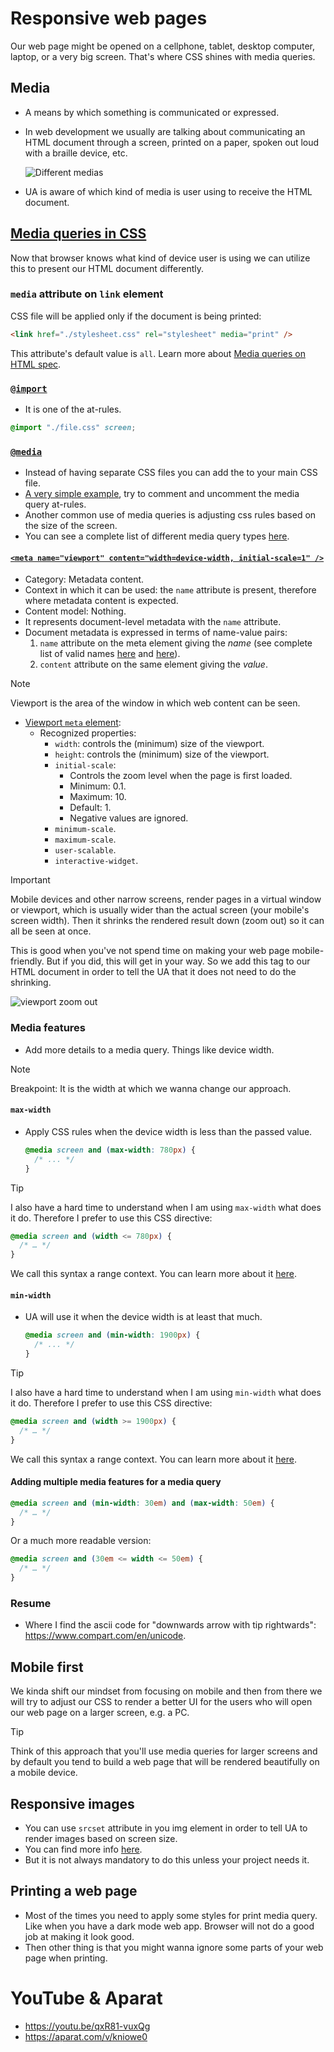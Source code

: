 # Responsive web pages

Our web page might be opened on a cellphone, tablet, desktop computer, laptop, or a very big screen. That's where CSS shines with media queries.

## Media

- A means by which something is communicated or expressed.
- In web development we usually are talking about communicating an HTML document through a screen, printed on a paper, spoken out loud with a braille device, etc.

  ![Different medias](./different-media.png)

- UA is aware of which kind of media is user using to receive the HTML document.

## [Media queries in CSS](https://drafts.csswg.org/mediaqueries/)

Now that browser knows what kind of device user is using we can utilize this to present our HTML document differently.

### `media` attribute on `link` element

CSS file will be applied only if the document is being printed:

```html
<link href="./stylesheet.css" rel="stylesheet" media="print" />
```

This attribute's default value is `all`. Learn more about [Media queries on HTML spec](https://html.spec.whatwg.org/multipage/semantics.html#attr-link-media).

### [`@import`](https://drafts.csswg.org/css-cascade-5/#at-import)

- It is one of the at-rules.

```css
@import "./file.css" screen;
```

### [`@media`](https://drafts.csswg.org/css-conditional-3/#at-media)

- Instead of having separate CSS files you can add the to your main CSS file.
- [A very simple example](./a.html), try to comment and uncomment the media query at-rules.
- Another common use of media queries is adjusting css rules based on the size of the screen.
- You can see a complete list of different media query types [here](https://drafts.csswg.org/mediaqueries-4/#media-types).

#### [`<meta name="viewport" content="width=device-width, initial-scale=1" />`](https://html.spec.whatwg.org/multipage/semantics.html#the-meta-element)

- Category: Metadata content.
- Context in which it can be used: the `name` attribute is present, therefore where metadata content is expected.
- Content model: Nothing.
- It represents document-level metadata with the `name` attribute.
- Document metadata is expressed in terms of name-value pairs:
  1. `name` attribute on the meta element giving the _name_ (see complete list of valid names [here](https://html.spec.whatwg.org/multipage/semantics.html#standard-metadata-names) and [here](https://html.spec.whatwg.org/multipage/semantics.html#other-metadata-names)).
  2. `content` attribute on the same element giving the _value_.

> [!NOTE]
>
> Viewport is the area of the window in which web content can be seen.

- [Viewport `meta` element](https://drafts.csswg.org/css-viewport/#viewport-meta):
  - Recognized properties:
    - `width`: controls the (minimum) size of the viewport.
    - `height`: controls the (minimum) size of the viewport.
    - `initial-scale`:
      - Controls the zoom level when the page is first loaded.
      - Minimum: 0.1.
      - Maximum: 10.
      - Default: 1.
      - Negative values are ignored.
    - `minimum-scale`.
    - `maximum-scale`.
    - `user-scalable`.
    - `interactive-widget`.

> [!IMPORTANT]
>
> Mobile devices and other narrow screens, render pages in a virtual window or viewport, which is usually wider than the actual screen (your mobile's screen width). Then it shrinks the rendered result down (zoom out) so it can all be seen at once.
>
> This is good when you've not spend time on making your web page mobile-friendly. But if you did, this will get in your way. So we add this tag to our HTML document in order to tell the UA that it does not need to do the shrinking.

![viewport zoom out](./viewport-zoom-out.png)

### Media features

- Add more details to a media query. Things like device width.

> [!NOTE]
>
> Breakpoint: It is the width at which we wanna change our approach.

#### `max-width`

- Apply CSS rules when the device width is less than the passed value.

  ```css
  @media screen and (max-width: 780px) {
    /* ... */
  }
  ```

> [!TIP]
>
> I also have a hard time to understand when I am using `max-width` what does it do. Therefore I prefer to use this CSS directive:
>
> ```css
> @media screen and (width <= 780px) {
>   /* … */
> }
> ```
>
> We call this syntax a range context. You can learn more about it [here](https://drafts.csswg.org/mediaqueries-4/#mq-range-context).

#### `min-width`

- UA will use it when the device width is at least that much.

  ```css
  @media screen and (min-width: 1900px) {
    /* ... */
  }
  ```

> [!TIP]
>
> I also have a hard time to understand when I am using `min-width` what does it do. Therefore I prefer to use this CSS directive:
>
> ```css
> @media screen and (width >= 1900px) {
>   /* … */
> }
> ```
>
> We call this syntax a range context. You can learn more about it [here](https://drafts.csswg.org/mediaqueries-4/#mq-range-context).

#### Adding multiple media features for a media query

```css
@media screen and (min-width: 30em) and (max-width: 50em) {
  /* … */
}
```

Or a much more readable version:

```css
@media screen and (30em <= width <= 50em) {
  /* … */
}
```

### Resume

- Where I find the ascii code for "downwards arrow with tip rightwards": https://www.compart.com/en/unicode.

## Mobile first

We kinda shift our mindset from focusing on mobile and then from there we will try to adjust our CSS to render a better UI for the users who will open our web page on a larger screen, e.g. a PC.

> [!TIP]
>
> Think of this approach that you'll use media queries for larger screens and by default you tend to build a web page that will be rendered beautifully on a mobile device.

## Responsive images

- You can use `srcset` attribute in you img element in order to tell UA to render images based on screen size.
- You can find more info [here](https://developer.mozilla.org/en-US/docs/Learn/HTML/Multimedia_and_embedding/Responsive_images).
- But it is not always mandatory to do this unless your project needs it.

## Printing a web page

- Most of the times you need to apply some styles for print media query. Like when you have a dark mode web app. Browser will not do a good job at making it look good.
- Then other thing is that you might wanna ignore some parts of your web page when printing.

# YouTube & Aparat

- https://youtu.be/qxR81-vuxQg
- https://aparat.com/v/kniowe0
